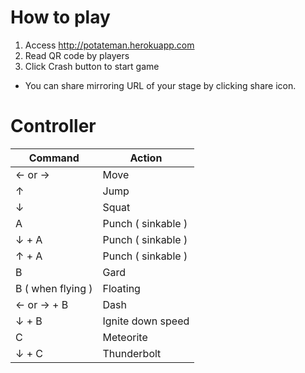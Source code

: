 # How to play

1. Access http://potateman.herokuapp.com
2. Read QR code by players
3. Click Crash button to start game

* You can share mirroring URL of your stage by clicking share icon.

# Controller

| Command | Action|
|---------|-------|
|← or → | Move |
|↑| Jump |
|↓| Squat |
|A| Punch ( sinkable ) |
|↓ + A | Punch ( sinkable ) |
|↑ + A | Punch ( sinkable ) |
|B| Gard |
|B ( when flying ) | Floating |
|← or → + B | Dash |
|↓ + B | Ignite down speed |
|C| Meteorite |
|↓ + C | Thunderbolt |
